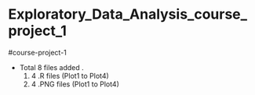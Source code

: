 # Exploratory_Data_Analysis_course_project_1
#course-project-1
- Total 8 files added .
  1.  4 .R files (Plot1 to Plot4)
  2.  4 .PNG files (Plot1 to Plot4)
